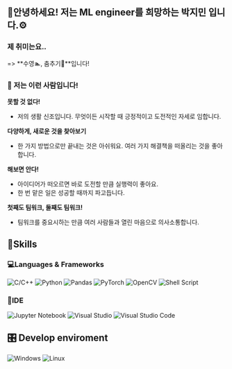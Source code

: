 ## 👋안녕하세요! 저는 ML engineer를 희망하는 박지민 입니다.⚙️ 


### 제 취미는요.. 
=> **수영🏊️, 춤추기💃**입니다!

### 🤗 저는 이런 사람입니다!

**못할 것 없다!**

- 저의 생활 신조입니다. 무엇이든 시작할 때 긍정적이고 도전적인 자세로 임합니다.

**다양하게, 새로운 것을 찾아보기**

- 한 가지 방법으로만 끝내는 것은 아쉬워요. 여러 가지 해결책을 떠올리는 것을 좋아합니다.

**해보면 안다!**

- 아이디어가 떠오르면 바로 도전할 만큼 실행력이 좋아요.
- 한 번 맡은 일은 성공할 때까지 파고듭니다.

**첫째도 팀워크, 둘째도 팀워크!**

- 팀워크를 중요시하는 만큼 여러 사람들과 열린 마음으로 의사소통합니다.

## 🥳Skills

### 💻Languages & Frameworks
![C/C++](https://img.shields.io/badge/c/c++-3670A0?style=for-the-badge&logo=c/c++&logoColor=white)
![Python](https://img.shields.io/badge/python-3670A0?style=for-the-badge&logo=python&logoColor=ffdd54)
![Pandas](https://img.shields.io/badge/pandas-%23150458.svg?style=for-the-badge&logo=pandas&logoColor=white)
![PyTorch](https://img.shields.io/badge/PyTorch-%23EE4C2C.svg?style=for-the-badge&logo=PyTorch&logoColor=white)
![OpenCV](https://img.shields.io/badge/opencv-%23white.svg?style=for-the-badge&logo=opencv&logoColor=white)
![Shell Script](https://img.shields.io/badge/shell_script-%23121011.svg?style=for-the-badge&logo=gnu-bash&logoColor=white)

### 🔧IDE
![Jupyter Notebook](https://img.shields.io/badge/jupyter-%23FA0F00.svg?style=for-the-badge&logo=jupyter&logoColor=white)
![Visual Studio](https://img.shields.io/badge/Visual%20Studio-5C2D91?style=for-the-badge&logo=visual-studio&logoColor=white)
![Visual Studio Code](https://img.shields.io/badge/Visual%20Studio%20Code-0078d7.svg?style=for-the-badge&logo=visual-studio-code&logoColor=white)

## 🎛️ Develop enviroment 
![Windows](https://img.shields.io/badge/Windows-0078D6?style=for-the-badge&logo=windows&logoColor=white)
![Linux](https://img.shields.io/badge/Linux-FCC624?style=for-the-badge&logo=linux&logoColor=black)
